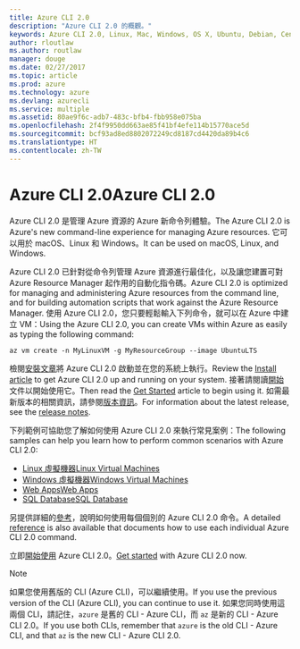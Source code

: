```yaml
---
title: Azure CLI 2.0
description: "Azure CLI 2.0 的概觀。"
keywords: Azure CLI 2.0, Linux, Mac, Windows, OS X, Ubuntu, Debian, CentOS, RHEL, SUSE, CoreOS, Docker, Windows, Python, PIP
author: rloutlaw
ms.author: routlaw
manager: douge
ms.date: 02/27/2017
ms.topic: article
ms.prod: azure
ms.technology: azure
ms.devlang: azurecli
ms.service: multiple
ms.assetid: 80ae9f6c-adb7-483c-bfb4-fbb958e075ba
ms.openlocfilehash: 2f4f9950dd663ae85f41bf4efe114b15770ace5d
ms.sourcegitcommit: bcf93ad8ed8802072249cd8187cd4420da89b4c6
ms.translationtype: HT
ms.contentlocale: zh-TW
---
```

# <a name="azure-cli-20"></a><span data-ttu-id="07a42-104">Azure CLI 2.0</span><span class="sxs-lookup"><span data-stu-id="07a42-104">Azure CLI 2.0</span></span>

<span data-ttu-id="07a42-105">Azure CLI 2.0 是管理 Azure 資源的 Azure 新命令列體驗。</span><span class="sxs-lookup"><span data-stu-id="07a42-105">The Azure CLI 2.0 is Azure's new command-line experience for managing Azure resources.</span></span>  <span data-ttu-id="07a42-106">它可以用於 macOS、Linux 和 Windows。</span><span class="sxs-lookup"><span data-stu-id="07a42-106">It can be used on macOS, Linux, and Windows.</span></span> 

<span data-ttu-id="07a42-107">Azure CLI 2.0 已針對從命令列管理 Azure 資源進行最佳化，以及讓您建置可對 Azure Resource Manager 起作用的自動化指令碼。</span><span class="sxs-lookup"><span data-stu-id="07a42-107">Azure CLI 2.0 is optimized for managing and administering Azure resources from the command line, and for building automation scripts that work against the Azure Resource Manager.</span></span> <span data-ttu-id="07a42-108">使用 Azure CLI 2.0，您只要輕鬆輸入下列命令，就可以在 Azure 中建立 VM：</span><span class="sxs-lookup"><span data-stu-id="07a42-108">Using the Azure CLI 2.0, you can create VMs within Azure as easily as typing the following command:</span></span>

```azurecli
az vm create -n MyLinuxVM -g MyResourceGroup --image UbuntuLTS
```

<span data-ttu-id="07a42-109">檢閱[安裝文章](install-azure-cli.md)將 Azure CLI 2.0 啟動並在您的系統上執行。</span><span class="sxs-lookup"><span data-stu-id="07a42-109">Review the [Install article](install-azure-cli.md) to get Azure CLI 2.0 up and running on your system.</span></span> <span data-ttu-id="07a42-110">接著請閱讀[開始](get-started-with-azure-cli.md)文件以開始使用它。</span><span class="sxs-lookup"><span data-stu-id="07a42-110">Then read the [Get Started](get-started-with-azure-cli.md) article to begin using it.</span></span>
<span data-ttu-id="07a42-111">如需最新版本的相關資訊，請參閱[版本資訊](release-notes-azure-cli.md)。</span><span class="sxs-lookup"><span data-stu-id="07a42-111">For information about the latest release, see the [release notes](release-notes-azure-cli.md).</span></span>

<span data-ttu-id="07a42-112">下列範例可協助您了解如何使用 Azure CLI 2.0 來執行常見案例：</span><span class="sxs-lookup"><span data-stu-id="07a42-112">The following samples can help you learn how to perform common scenarios with Azure CLI 2.0:</span></span>
- [<span data-ttu-id="07a42-113">Linux 虛擬機器</span><span class="sxs-lookup"><span data-stu-id="07a42-113">Linux Virtual Machines</span></span>](/azure/virtual-machines/virtual-machines-linux-cli-samples?toc=%2fcli%2fazure%2ftoc.json&bc=%2fcli%2fazure%2fbreadcrumb%2ftoc.json)
- [<span data-ttu-id="07a42-114">Windows 虛擬機器</span><span class="sxs-lookup"><span data-stu-id="07a42-114">Windows Virtual Machines</span></span>](/azure/virtual-machines/virtual-machines-windows-cli-samples?toc=%2fcli%2fazure%2ftoc.json&bc=%2fcli%2fazure%2fbreadcrumb%2ftoc.json)
- [<span data-ttu-id="07a42-115">Web Apps</span><span class="sxs-lookup"><span data-stu-id="07a42-115">Web Apps</span></span>](/azure/app-service-web/app-service-cli-samples?toc=%2fcli%2fazure%2ftoc.json&bc=%2fcli%2fazure%2fbreadcrumb%2ftoc.json)
- [<span data-ttu-id="07a42-116">SQL Database</span><span class="sxs-lookup"><span data-stu-id="07a42-116">SQL Database</span></span>](/azure/sql-database/sql-database-cli-samples?toc=%2fcli%2fazure%2ftoc.json&bc=%2fcli%2fazure%2fbreadcrumb%2ftoc.json)

<span data-ttu-id="07a42-117">另提供詳細的[參考](/cli/azure/)，說明如何使用每個個別的 Azure CLI 2.0 命令。</span><span class="sxs-lookup"><span data-stu-id="07a42-117">A detailed [reference](/cli/azure/) is also available that documents how to use each individual Azure CLI 2.0 command.</span></span>

<span data-ttu-id="07a42-118">立即[開始使用](get-started-with-azure-cli.md) Azure CLI 2.0。</span><span class="sxs-lookup"><span data-stu-id="07a42-118">[Get started](get-started-with-azure-cli.md) with Azure CLI 2.0 now.</span></span>


> [!NOTE]
> <span data-ttu-id="07a42-119">如果您使用舊版的 CLI (Azure CLI)，可以繼續使用。</span><span class="sxs-lookup"><span data-stu-id="07a42-119">If you use the previous version of the CLI (Azure CLI), you can continue to use it.</span></span>
> <span data-ttu-id="07a42-120">如果您同時使用這兩個 CLI，請記住，`azure` 是舊的 CLI - Azure CLI，而 `az` 是新的 CLI - Azure CLI 2.0。</span><span class="sxs-lookup"><span data-stu-id="07a42-120">If you use both CLIs, remember that `azure` is the old CLI - Azure CLI, and that `az` is the new CLI - Azure CLI 2.0.</span></span> 